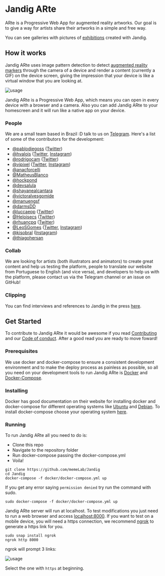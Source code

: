 # Jandig ARte
ARte is a Progressive Web App for augmented reality artworks. Our goal is to give a way for artists share their artworks in a simple and free way.

You can see galleries with pictures of [exhibitions](http://memelab.com.br/jandig/exposicoes/) created with Jandig.

## How it works
Jandig ARte uses image pattern detection to detect [augmented reality markers](https://www.kudan.eu/kudan-news/augmented-reality-fundamentals-markers/) through the camera of a device and render a content (currently a GIF) on the device screen, giving the impression that your device is like a virtual window that you are looking at.

![usage](https://user-images.githubusercontent.com/12930004/46251341-770de200-c426-11e8-9671-d870d1b9bd5d.jpg)

Jandig ARte is a Progressive Web App, which means you can open in every device with a browser and a camera. Also you can add Jandig ARte to your homescreen and it will run like a native app on your device.

### People
We are a small team based in Brazil :D talk to us on [Telegram](https://t.me/joinchat/HES_ShA6TMPP-aiHxH7thQ). Here's a list of some of the contributors for the development:
* [@pablodiegoss](https://github.com/pablodiegoss) ([Twitter](https://twitter.com/pablodiegosds))
* [@hvalois](https://github.com/hvalois) ([Twitter](https://twitter.com/hebertvalois), [Instagram](https://www.instagram.com/hebertvalois/))
* [@rodrigocam](https://github.com/rodrigocam) ([Twitter](https://twitter.com/sayadiguin))
* [@vjpixel](https://github.com/vjpixel) ([Twitter](https://twitter.com/vjpixel), [Instagram](https://instagram.com/vjpixel))
* [@anacforcelli](https://github.com/anacforcelli)
* [@MatheusBlanco](https://github.com/MatheusBlanco)
* [@hockpond](https://github.com/hockpond)
* [@devsalula](https://github.com/devsalula)
* [@shayanealcantara](https://github.com/shayanealcantara)
* [@victoralvesgomide](https://github.com/victoralvesgomide)
* [@manuengsf](https://github.com/manuengsf)
* [@darmsDD](https://github.com/darmsDD)
* [@luccaepp](https://github.com/luccaepp) ([Twitter](https://twitter.com/luccaepp))
* [@Heloisecs](https://github.com/Heloisecs) ([Twitter](https://twitter.com/heloisecullen))
* [@rhuancpq](https://github.com/Rhuancpq) ([Twitter](https://twitter.com/rhuancpq))
* [@LeoSGomes](https://github.com/LeoSilvaGomes) ([Twitter](https://twitter.com/LeoSGomes), [Instagram](https://www.instagram.com/leonardodasilvagomes/))
* [@kisobral](https://github.com/KiSobral) ([Instagram](https://www.instagram.com/hugsob/))
* [@thiagohersan](https://github.com/thiagohersan)

### Collab
We are looking for artists (both illustrators and animators) to create great content and help us testing the platform, people to translate our website from Portuguese to English (and vice versa), and developers to help us with the platform, please contact us via the Telegram channel or an issue on GitHub!

### Clipping
You can find interviews and references to Jandig in the press [here](http://memelab.com.br/jandig/clipping/).

## Get Started
To contribute to Jandig ARte it would be awesome if you read [Contributing](https://github.com/memeLab/ARte/blob/master/.github/CONTRIBUTING.md) and our [Code of conduct](https://github.com/memeLab/ARte/blob/master/.github/CODE_OF_CONDUCT.md). After a good read you are ready to move foward!

### Prerequisites
We use docker and docker-compose to ensure a consistent development environment and to make the deploy process as painless as possible, so all you need on your development tools to run Jandig ARte is [Docker](https://www.docker.com/) and [Docker-Compose](https://docs.docker.com/compose/overview/).

### Installing
Docker has good documentation on their website for installing docker and docker-compose for different operating systems like [Ubuntu](https://docs.docker.com/install/linux/docker-ce/ubuntu/) and [Debian](https://docs.docker.com/install/linux/docker-ce/debian/). To install docker-compose choose your operating system [here](https://docs.docker.com/compose/install/).

### Running
To run Jandig ARte all you need to do is:
- Clone this repo
- Navigate to the repository folder
- Run docker-compose passing the docker-compose.yml
- Voila!

```
git clone https://github.com/memeLab/Jandig
cd Jandig
docker-compose -f docker/docker-compose.yml up
```
If you get any error saying ``permission denied`` try run the command with sudo.
```
sudo docker-compose -f docker/docker-compose.yml up
```

Jandig ARte server will run at localhost. To test modifications you just need to run a web browser and access [localhost:8000](localhost:8000). If you want to test on a mobile device, you will need a https connection, we recommend [ngrok](https://www.npmjs.com/package/ngrok) to generate a https link for you.

```
sudo snap install ngrok
ngrok http 8000
```

ngrok will prompt 3 links:

![usage](https://user-images.githubusercontent.com/12930004/54871980-ab41da00-4d9b-11e9-8b80-bb1d4bec420d.png)

Select the one with `https` at beginning.
